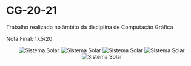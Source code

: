 # CG-20-21
Trabalho realizado no âmbito da disciplina de Computação Gráfica

Nota Final: 17.5/20

<p align="center">
  <img src="https://cdn.discordapp.com/attachments/731145346520186925/892793032359948318/Imagem3.png" alt="Sistema Solar">
  <img src="https://cdn.discordapp.com/attachments/731145346520186925/892793031080701982/Imagem2.png" alt="Sistema Solar">
  <img src="https://cdn.discordapp.com/attachments/731145346520186925/892793026064314468/Imagem1.png" alt="Sistema Solar">
  <img src="https://cdn.discordapp.com/attachments/731145346520186925/892793035820240966/Imagem4.png" alt="Sistema Solar">
  <img src="https://cdn.discordapp.com/attachments/731145346520186925/892793036990464130/Imagem5.png" alt="Sistema Solar">
</p>
